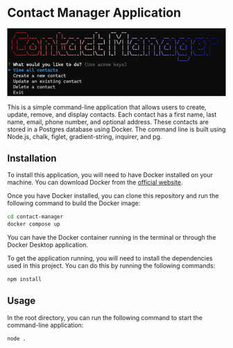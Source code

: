 # Contact Manager Application

![Cover Photo](image.png)

This is a simple command-line application that allows users to create, update, remove, and display contacts. Each contact has a first name, last name, email, phone number, and optional address. These contacts are stored in a Postgres database using Docker. The command line is built using Node.js, chalk, figlet, gradient-string, inquirer, and pg.

## Installation

To install this application, you will need to have Docker installed on your machine. You can download Docker from the [official website](https://www.docker.com/).

Once you have Docker installed, you can clone this repository and run the following command to build the Docker image:

```bash
cd contact-manager
docker compose up
```

You can have the Docker container running in the terminal or through the Docker Desktop application.

To get the application running, you will need to install the dependencies used in this project. You can do this by running the following commands:

```bash
npm install
```

## Usage

In the root directory, you can run the following command to start the command-line application:

```bash
node .
```
